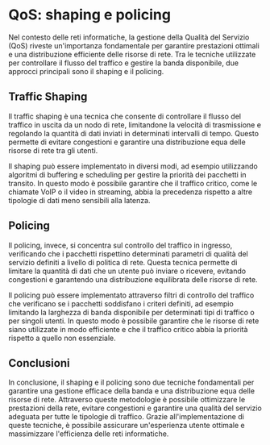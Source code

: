 # QoS: shaping e policing

Nel contesto delle reti informatiche, la gestione della Qualità del Servizio (QoS) riveste un'importanza fondamentale per garantire prestazioni ottimali e una distribuzione efficiente delle risorse di rete. Tra le tecniche utilizzate per controllare il flusso del traffico e gestire la banda disponibile, due approcci principali sono il shaping e il policing.

## Traffic Shaping

Il traffic shaping è una tecnica che consente di controllare il flusso del traffico in uscita da un nodo di rete, limitandone la velocità di trasmissione e regolando la quantità di dati inviati in determinati intervalli di tempo. Questo permette di evitare congestioni e garantire una distribuzione equa delle risorse di rete tra gli utenti.

Il shaping può essere implementato in diversi modi, ad esempio utilizzando algoritmi di buffering e scheduling per gestire la priorità dei pacchetti in transito. In questo modo è possibile garantire che il traffico critico, come le chiamate VoIP o il video in streaming, abbia la precedenza rispetto a altre tipologie di dati meno sensibili alla latenza.

## Policing

Il policing, invece, si concentra sul controllo del traffico in ingresso, verificando che i pacchetti rispettino determinati parametri di qualità del servizio definiti a livello di politica di rete. Questa tecnica permette di limitare la quantità di dati che un utente può inviare o ricevere, evitando congestioni e garantendo una distribuzione equilibrata delle risorse di rete.

Il policing può essere implementato attraverso filtri di controllo del traffico che verificano se i pacchetti soddisfano i criteri definiti, ad esempio limitando la larghezza di banda disponibile per determinati tipi di traffico o per singoli utenti. In questo modo è possibile garantire che le risorse di rete siano utilizzate in modo efficiente e che il traffico critico abbia la priorità rispetto a quello non essenziale.

## Conclusioni

In conclusione, il shaping e il policing sono due tecniche fondamentali per garantire una gestione efficace della banda e una distribuzione equa delle risorse di rete. Attraverso queste metodologie è possibile ottimizzare le prestazioni della rete, evitare congestioni e garantire una qualità del servizio adeguata per tutte le tipologie di traffico. Grazie all'implementazione di queste tecniche, è possibile assicurare un'esperienza utente ottimale e massimizzare l'efficienza delle reti informatiche.